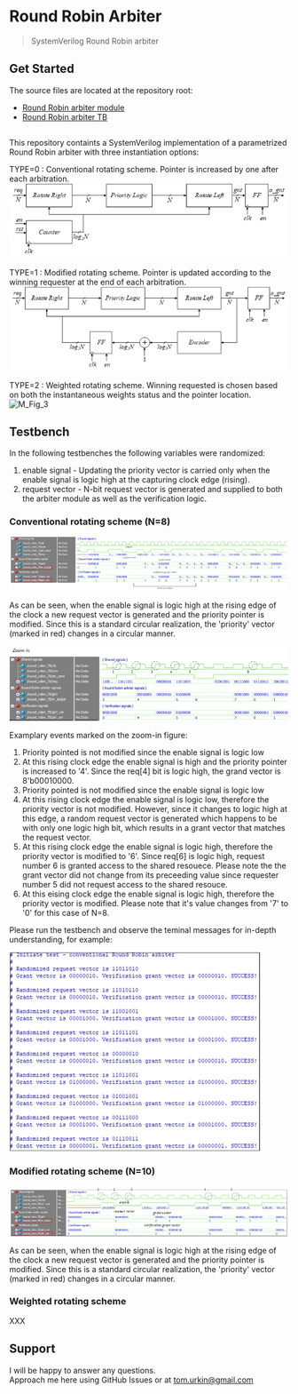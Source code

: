 # Round Robin Arbiter

> SystemVerilog Round Robin arbiter  

## Get Started

The source files  are located at the repository root:

- [Round Robin arbiter module](./round_robin.sv)
- [Round Robin arbiter TB](./round_robin_TB.sv)

##
This repository containts a SystemVerilog implementation of a parametrized Round Robin arbiter with three instantiation options:

TYPE=0 : Conventional rotating scheme. Pointer is increased by one after each arbitration.
	![simplified_block](./docs/simplified_block.jpg)

TYPE=1 : Modified rotating scheme. Pointer is updated according to the winning requester at the end of each arbitration.<br>
	![modified_block](./docs/modified_block.jpg) 

TYPE=2 : Weighted rotating scheme. Winning requested is chosen based on both the instantaneous weights status and the pointer location.<br>
	![M_Fig_3](./docs/M_Fig_3.jpg) 

## Testbench
In the following testbenches the following variables were randomized:

1. enable signal - Updating the priority vector is carried only when the enable signal is logic high at the capturing clock edge (rising).
2. request vector - N-bit request vector is generated and supplied to both the arbiter module as well as the verification logic.

### Conventional rotating scheme (N=8)

![simplified_sim](./docs/simplified_sim.jpg) 
	
As can be seen,	when the enable signal is logic high at the rising edge of the clock a new request vector is generated and the priority pointer is modified. Since this is a standard circular realization, the 'priority' vector (marked in red) changes in a circular manner. 

![simplified_sim_zoom](./docs/simplified_sim_zoom.jpg) 

Examplary events marked on the zoom-in figure:
1) Priority pointed is not modified since the enable signal is logic low
2) At this rising clock edge the enable signal is high and the priority pointer is increased to '4'. Since the req[4] bit is logic high, the grand vector is 8'b00010000.
3) Priority pointed is not modified since the enable signal is logic low
4) At this rising clock edge the enable signal is logic low, therefore the priority vector is not modified. However, since it changes to logic high at this edge, a random request vector is generated which happens to be with only one logic high bit, which results in a grant vector that matches the request vector.  
5) At this rising clock edge the enable signal is logic high, therefore the priority vector is modified to '6'. Since req[6] is logic high, request number 6 is granted access to the shared resouece. Please note the the grant vector did not change from its preceeding value since requester number 5 did not request access to the shared resouce.
6) At this eising clock edge the enable signal is logic high, therefore the priority vector is modified. Please note that it's value changes from '7' to '0' for this case of N=8.

Please run the testbench and observe the teminal messages for in-depth understanding, for example:

![simplified_teminal](./docs/simplified_teminal.jpg) 


### Modified rotating scheme  (N=10)

![modified_sim](./docs/modified_sim.jpg) 
	
As can be seen,	when the enable signal is logic high at the rising edge of the clock a new request vector is generated and the priority pointer is modified. Since this is a standard circular realization, the 'priority' vector (marked in red) changes in a circular manner. 

### Weighted rotating scheme
XXX

## Support

I will be happy to answer any questions.  
Approach me here using GitHub Issues or at tom.urkin@gmail.com